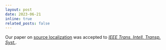 ```yaml
---
layout: post
date: 2023-06-21
inline: true
related_posts: false
---
```


Our paper on [source localization](https://ieeexplore.ieee.org/document/10210349) was accepted to [*IEEE Trans. Intell. Transp. Syst.*](https://ieee-itss.org/pub/t-its/).
